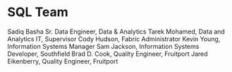 # SQL Team

Sadiq Basha Sr. Data Engineer, Data & Analytics
Tarek Mohamed, Data and Analytics IT, Supervisor
Cody Hudson, Fabric Administrator
Kevin Young, Information Systems Manager
Sam Jackson, Information Systems Developer, Southfield
Brad D. Cook, Quality Engineer, Fruitport
Jared Eikenberry, Quality Engineer, Fruitport
